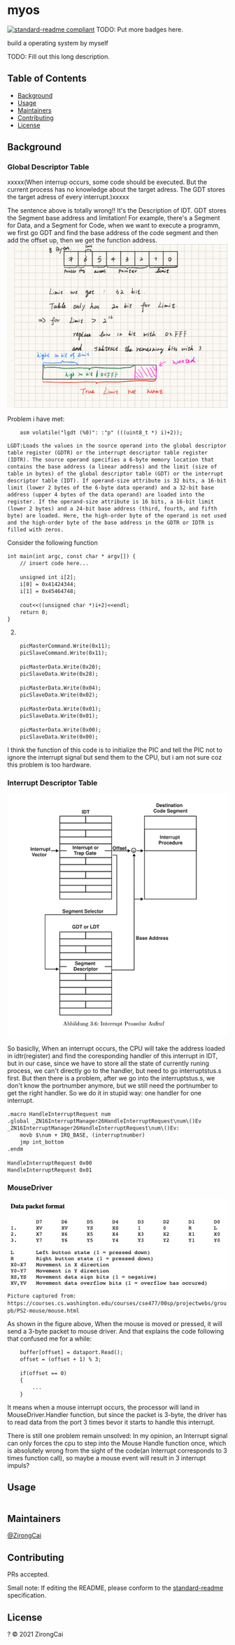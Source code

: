 # myos

[![standard-readme compliant](https://img.shields.io/badge/standard--readme-OK-green.svg?style=flat-square)](https://github.com/RichardLitt/standard-readme)
TODO: Put more badges here.

build a operating system by myself

TODO: Fill out this long description.

## Table of Contents

- [Background](#background)
- [Usage](#usage)
- [Maintainers](#maintainers)
- [Contributing](#contributing)
- [License](#license)

## Background

### Global Descriptor Table

xxxxx(When interrup occurs, some code should be executed. But the current process has no knowledge about the target adress. The GDT stores the target adress of every interrupt.)xxxxx 

The sentence above is totally wrong!! It's the Description of IDT.
GDT stores the Segment base address and limitation! For example, there's a Segment for Data, and a Segment for Code, when we want to execute a programm, we first go GDT and find the base address of the code segment and then add the offset up, then we get the function address.
![](./pictures/GDT.jpeg)

Problem i have met:
```
    asm volatile("lgdt (%0)": :"p" (((uint8_t *) i)+2));
```

```
LGDT:Loads the values in the source operand into the global descriptor table register (GDTR) or the interrupt descriptor table register (IDTR). The source operand specifies a 6-byte memory location that contains the base address (a linear address) and the limit (size of table in bytes) of the global descriptor table (GDT) or the interrupt descriptor table (IDT). If operand-size attribute is 32 bits, a 16-bit limit (lower 2 bytes of the 6-byte data operand) and a 32-bit base address (upper 4 bytes of the data operand) are loaded into the register. If the operand-size attribute is 16 bits, a 16-bit limit (lower 2 bytes) and a 24-bit base address (third, fourth, and fifth byte) are loaded. Here, the high-order byte of the operand is not used and the high-order byte of the base address in the GDTR or IDTR is filled with zeros.
```

Consider the following function

```
int main(int argc, const char * argv[]) {
    // insert code here...

    unsigned int i[2];
    i[0] = 0x41424344;
    i[1] = 0x45464748;

    cout<<((unsigned char *)i+2)<<endl;
    return 0;
}
```

2.
```
    picMasterCommand.Write(0x11);
    picSlaveCommand.Write(0x11);

    picMasterData.Write(0x20);
    picSlaveData.Write(0x28);

    picMasterData.Write(0x04);
    picSlaveData.Write(0x02);

    picMasterData.Write(0x01);
    picSlaveData.Write(0x01);

    picMasterData.Write(0x00);
    picSlaveData.Write(0x00);
```

I think the function of this code is to initialize the PIC and tell the PIC not to ignore the interrupt signal but send them to the CPU, but i am not sure coz this problem is too hardware. 

### Interrupt Descriptor Table

![](./pictures/GDT-IDT-Handler.png)

So basiclly, When an interrupt occurs, the CPU will take the address loaded in idtr(register) and find the coresponding handler of this interrupt in IDT, but in our case, since we have to store all the state of currently runing process, we can't directly go to the handler, but need to go interruptstus.s first. But then there is a problem, after we go into the interruptstus.s, we don't know the portnumber anymore, but we still need the portnumber to get the right handler. So we do it in stupid way: one handler for one interrupt.
```
.macro HandleInterruptRequest num
.global _ZN16InterruptManager26HandleInterruptRequest\num\()Ev
_ZN16InterruptManager26HandleInterruptRequest\num\()Ev:
    movb $\num + IRQ_BASE, (interruptnumber)
    jmp int_bottom
.endm

HandleInterruptRequest 0x00
HandleInterruptRequest 0x01

```

### MouseDriver

![](./pictures/mouse_datapacket.png)
```Picture captured from: https://courses.cs.washington.edu/courses/cse477/00sp/projectwebs/groupb/PS2-mouse/mouse.html ```

As shown in the figure above, When the mouse is moved or pressed, it will send a 3-byte packet to mouse driver. And that explains the code following that confused me for a while:

```
    buffer[offset] = dataport.Read();
    offset = (offset + 1) % 3;

    if(offset == 0)
    {
        ...
    }
```

It means when a mouse interrupt occurs, the processor will land in MouseDriver.Handler function, but since the packet is 3-byte, the driver has to read data from the port 3 times bevor it starts to handle this interrupt. 

There is still one problem remain unsolved: In my opinion, an Interrupt signal can only forces the cpu to step into the Mouse Handle function once, which is absolutely wrong from the sight of the code(an Interrupt corresponds to 3 times function call), so maybe a mouse event will result in 3 interrupt impuls? 
## Usage

```
```

## Maintainers

[@ZirongCai](https://github.com/ZirongCai)

## Contributing

PRs accepted.

Small note: If editing the README, please conform to the [standard-readme](https://github.com/RichardLitt/standard-readme) specification.

## License

? © 2021 ZirongCai
